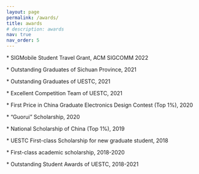 ```yaml
---
layout: page
permalink: /awards/
title: awards
# description: awards
nav: true
nav_order: 5
---
```


<span style="font-size:100%; ">* SIGMobile Student Travel Grant, ACM SIGCOMM 2022</span>

<span style="font-size:100%; ">* Outstanding Graduates of Sichuan Province, 2021</span>

<span style="font-size:100%; ">* Outstanding Graduates of UESTC, 2021</span>

<span style="font-size:100%; ">* Excellent Competition Team of UESTC, 2021</span>

<span style="font-size:100%; ">* First Price in China Graduate Electronics Design Contest (Top 1%), 2020</span>

<span style="font-size:100%; ">* “Guorui” Scholarship, 2020</span>

<span style="font-size:100%; ">* National Scholarship of China (Top 1%), 2019</span>

<span style="font-size:100%; ">* UESTC First-class Scholarship for new graduate student, 2018</span>

<span style="font-size:100%; ">* First-class academic scholarship, 2018-2020</span>

<span style="font-size:100%; ">* Outstanding Student Awards of UESTC, 2018-2021</span>
